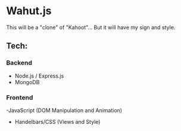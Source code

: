 # Wahut.js
This will be a "clone" of "Kahoot"... But it will have my sign and style.

## Tech:

### Backend

- Node.js / Express.js
- MongoDB

### Frontend

-JavaScript (DOM Manipulation and Animation)
- Handelbars/CSS (Views and Style)
